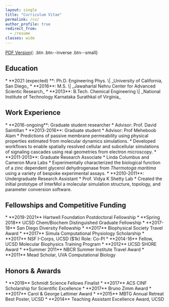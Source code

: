 ```yaml
---
layout: single
title: "Curriculum Vitae"
permalink: /cv/
author_profile: true
redirect_from:
  - /resume
classes: wide
---
```


[PDF Version](https://drive.google.com/file/d/1LPJx0k7CLqru35XLSchfl-oqAx2EudOT/view?usp=sharing){: .btn .btn--inverse .btn--small}

<h2>Education</h2>
* **2021 (expected) **: Ph.D. Engineering Phys. \| _University of California, San Diego_
* **2016**: M.S. \| _Jawaharlal Nehru Center for Advanced Scientic Research_
* **2013**: B.Tech. Chemical Engineering \| _National Institute of Technology Karnataka Surathkal of Virginia_

<h2>Work Experience</h2>
* **2016-ongoing**: Graduate student researcher
  * Advisor: Prof. David Saintillan
* **2013-2016**: Graduate student
  * Advisor: Prof Meheboob Alam
  * Predictions of passive membrane permeability using physical properties estimated from molecular dynamics simulations.
  * Developed workflows to enable spatially resolved cellular and
    subcellular simulations of signaling cascades using real
    geometries from electron microscopy.
* **2011-2013**: Graduate Research Associate
  * Linda Columbus and Cameron Mura Labs
  * Experimentally characterized the biological function of a zinc
    dependent glycerol dehydrogenase from <i>Thermotoga maritima</i>
    using a variety of bespoke experimental assays.
* **2010-2011**: Undergraduate Research Assistant
  * Prof. Vidya K Shetty Lab
  * Created the initial prototype of InterMol a molecular simulation structure,
  	topology, and parameter conversion software.

<h2>Fellowships and Competitive Funding</h2>
* **2019-2021**     Hartwell Foundation Postdoctoral Fellowship
* **Spring 2018**   UCSD Chem/Biochem Distinguished Graduate Fellowship
* **2017-18**       San Diego Diversity Fellowship
* **2017**          Biophysical Society Travel Award <a href=
"/assets/images/2017-Biophys_Travel.jpeg" rel="permalink"><i class="fas fa-link fa-sm" aria-hidden="true" title="permalink"></i></a>
* **2017**          Simula Computational Physiology Scholarship <a href=
"/assets/images/2017-SUURPh.jpeg" rel="permalink"><i class="fas fa-link fa-sm" aria-hidden="true" title="permalink"></i></a>
* **2017**          NSF I-Corps, UCSD ($1k) Role: Co-PI
* **2014-16**       Fellow, UCSD Molecular Biophysics Training Program
* **2012**          UCSD SHORE Award
* **Summer 2011**   NBCR Summer Institute Travel Award
* **2011**          Mead Scholar, UVA Computational Biology

<h2>Honors & Awards</h2>
* **2019**  Schmidt Science Fellows Finalist <a href=
"/assets/images/2019-SchmidtScienceFellows.jpeg" rel="permalink"><i class="fas fa-link fa-sm" aria-hidden="true" title="permalink"></i></a>
* **2017**  ACS CINF Scholarship for Scientific Excellence <a href=
"/assets/images/2017-CINF.jpeg" rel="permalink"><i class="fas fa-link fa-sm" aria-hidden="true" title="permalink"></i></a>
* **2017**  Bruno Zimm Award
* **2017**  Carol & George Lattimer Award <a href=
"/assets/images/2018-Lattimer.jpeg" rel="permalink"><i class="fas fa-link fa-sm" aria-hidden="true" title="permalink"></i></a>
* **2015**  MBTG Annual Retreat Best Poster, UCSD
* **2014**  Teaching Assistant Excellence Award, UCSD
